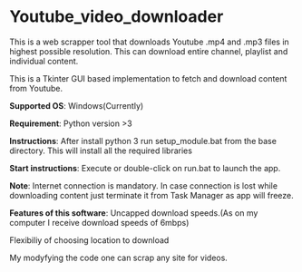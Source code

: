 # Youtube_video_downloader
This is a web scrapper tool that downloads Youtube .mp4 and .mp3 files in highest possible resolution. This can download entire channel, playlist and individual content.

This is a Tkinter GUI based implementation to fetch and download content from Youtube.

<b>Supported OS</b>:
Windows(Currently)

<b>Requirement</b>:
Python version >3

<b>Instructions</b>:
After install python 3 run setup_module.bat from the base directory.
This will install all the required libraries

<b>Start instructions</b>:
Execute or double-click on run.bat to launch the app.

<b>Note</b>:
Internet connection is mandatory.
In case connection is lost while downloading content just terminate it from Task Manager as app will freeze.

<b>Features of this software</b>:
Uncapped download speeds.(As on my computer I receive download speeds of 6mbps)

Flexibiliy of choosing location to download

My modyfying the code one can scrap any site for videos.
